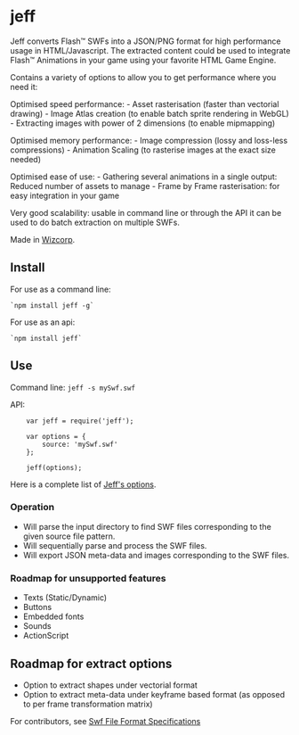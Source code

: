 # jeff

Jeff converts Flash™ SWFs into a JSON/PNG format for high performance usage in HTML/Javascript.
The extracted content could be used to integrate Flash™ Animations in your game using your favorite HTML Game Engine.

Contains a variety of options to allow you to get performance where you need it:

Optimised speed performance:
	- Asset rasterisation (faster than vectorial drawing)
	- Image Atlas creation (to enable batch sprite rendering in WebGL)
	- Extracting images with power of 2 dimensions (to enable mipmapping)

Optimised memory performance:
	- Image compression (lossy and loss-less compressions)
	- Animation Scaling (to rasterise images at the exact size needed)

Optimised ease of use:
	- Gathering several animations in a single output: Reduced number of assets to manage
	- Frame by Frame rasterisation: for easy integration in your game

Very good scalability: usable in command line or through the API it can be used to do batch extraction on multiple SWFs.

Made in [Wizcorp](http://www.wizcorp.jp).

## Install
For use as a command line:

	`npm install jeff -g`

For use as an api:

	`npm install jeff`


## Use
Command line:
	`jeff -s mySwf.swf`

API:
```
	var jeff = require('jeff');

	var options = {
		source: 'mySwf.swf'
	};

	jeff(options);
```

Here is a complete list of [Jeff's options](http://www.jeff.github.io).

### Operation

* Will parse the input directory to find SWF files corresponding to the given source file pattern.
* Will sequentially parse and process the SWF files.
* Will export JSON meta-data and images corresponding to the SWF files.

### Roadmap for unsupported features
* Texts (Static/Dynamic)
* Buttons
* Embedded fonts
* Sounds
* ActionScript

## Roadmap for extract options
* Option to extract shapes under vectorial format
* Option to extract meta-data under keyframe based format (as opposed to per frame transformation matrix)

For contributors, see [Swf File Format Specifications](http://wwwimages.adobe.com/www.adobe.com/content/dam/Adobe/en/devnet/swf/pdf/swf-file-format-spec.pdf)
